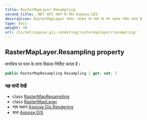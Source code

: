 ```yaml
---
title: RasterMapLayer.Resampling
second_title: .NET API संदर्भ के लिए Aspose.GIS
description: RasterMapLayer संपत्त. मनचत्र पर परत के तन वकल्प नर्दष्ट करत है
type: docs
weight: 30
url: /hi/net/aspose.gis.rendering/rastermaplayer/resampling/
---
```

## RasterMapLayer.Resampling property

मानचित्र पर परत के ताना विकल्प निर्दिष्ट करता है।

```csharp
public RasterMapResampling Resampling { get; set; }
```

### यह सभी देखें

* class [RasterMapResampling](../../rastermapresampling/)
* class [RasterMapLayer](../)
* नाम स्थान [Aspose.Gis.Rendering](../../rastermaplayer/)
* सभा [Aspose.GIS](../../../)


